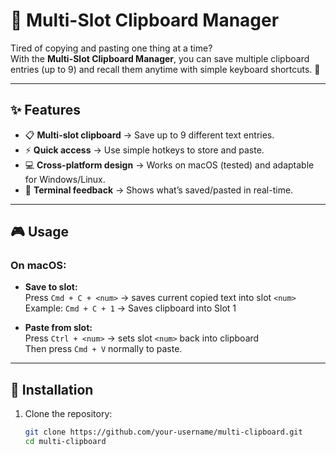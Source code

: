 # 📝 Multi-Slot Clipboard Manager

Tired of copying and pasting one thing at a time?  
With the **Multi-Slot Clipboard Manager**, you can save multiple clipboard entries (up to 9) and recall them anytime with simple keyboard shortcuts. 🚀  

---

## ✨ Features
- 📋 **Multi-slot clipboard** → Save up to 9 different text entries.  
- ⚡ **Quick access** → Use simple hotkeys to store and paste.  
- 💻 **Cross-platform design** → Works on macOS (tested) and adaptable for Windows/Linux.  
- 🔔 **Terminal feedback** → Shows what’s saved/pasted in real-time.  

---

## 🎮 Usage
### On macOS:
- **Save to slot:**  
  Press `Cmd + C + <num>` → saves current copied text into slot `<num>`  
  Example: `Cmd + C + 1` → Saves clipboard into Slot 1  

- **Paste from slot:**  
  Press `Ctrl + <num>` → sets slot `<num>` back into clipboard  
  Then press `Cmd + V` normally to paste.  

---

## 🔧 Installation

1. Clone the repository:
   ```bash
   git clone https://github.com/your-username/multi-clipboard.git
   cd multi-clipboard
